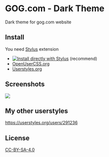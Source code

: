 # GOG.com - Dark Theme
Dark theme for gog.com website

## Install
You need [Stylus](https://add0n.com/stylus.html) extension
* [![Install directly with Stylus](https://img.shields.io/badge/Install%20directly%20with-Stylus-238b8b.svg)](https://raw.githubusercontent.com/pabli24/GOG.com-Dark-Theme/master/GOG.com-Dark-Theme.user.css) (recommend)
* [OpenUserCSS.org](https://openusercss.org/theme/5b04416edad9d20b00d6c040)
* [Userstyles.org](https://userstyles.org/styles/160338/gog-com-dark-theme)

## Screenshots
![](https://i.imgur.com/U7dPTZS.png)

## My other userstyles
https://userstyles.org/users/291236

## License
[CC-BY-SA-4.0](https://github.com/pabli24/DMScrollbar/blob/master/LICENSE)
